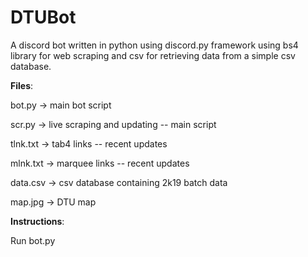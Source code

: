 # DTUBot
A discord bot written in python using discord.py framework using bs4 library for web scraping and csv for retrieving data from a simple csv database.

**Files**:

bot.py -> main bot script

scr.py -> live scraping and updating -- main script

tlnk.txt -> tab4 links -- recent updates

mlnk.txt -> marquee links -- recent updates

data.csv -> csv database containing 2k19 batch data

map.jpg -> DTU map

**Instructions**:

Run bot.py

